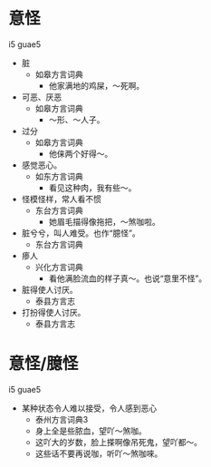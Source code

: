 # 意怪
i5 guae5
+ 脏
  * 如皋方言词典
    - 他家满地的鸡屎，～死啊。
+ 可恶、厌恶
  * 如皋方言词典
    - ～形、～人子。
+ 过分
  * 如皋方言词典
    - 他俫两个好得～。
+ 感觉恶心。
  * 如东方言词典
    - 看见这种肉，我有些～。
+ 怪模怪样，常人看不惯
  * 东台方言词典
    - 她眉毛描得像拖把，～煞咖啦。
+ 脏兮兮，叫人难受。也作“臆怪”。
  * 东台方言词典
+ 瘆人
  * 兴化方言词典
    - 看他满脸流血的样子真～。也说“意里不怪”。
+ 脏得使人讨厌。
  * 泰县方言志
+ 打扮得使人讨厌。
  * 泰县方言志

# 意怪/臆怪
i5 guae5
+ 某种状态令人难以接受，令人感到恶心
  * 泰州方言词典3
  - 身上全是些脓血，望吖～煞咖。
  - 这吖大的岁数，脸上搽啊像吊死鬼，望吖都～。
  - 这些话不要再说咖，听吖～煞咖唻。
